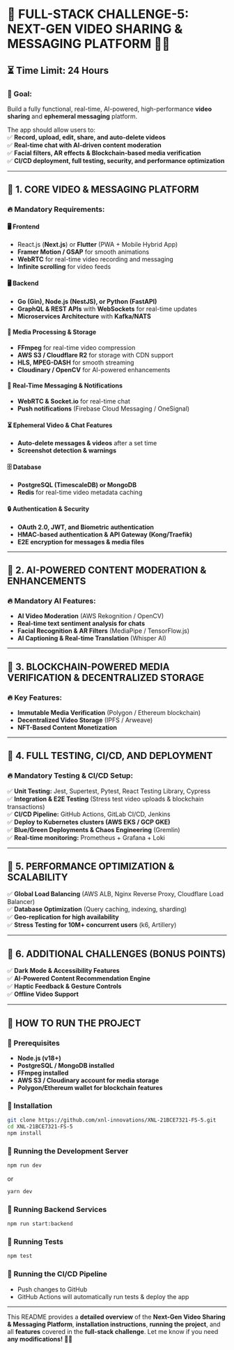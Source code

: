 # 🎥 FULL-STACK CHALLENGE-5: NEXT-GEN VIDEO SHARING & MESSAGING PLATFORM 📲🔥

## ⏳ Time Limit: 24 Hours

### 🎯 Goal:

Build a fully functional, real-time, AI-powered, high-performance **video sharing** and **ephemeral messaging** platform.

The app should allow users to:  
✅ **Record, upload, edit, share, and auto-delete videos**  
✅ **Real-time chat with AI-driven content moderation**  
✅ **Facial filters, AR effects & Blockchain-based media verification**  
✅ **CI/CD deployment, full testing, security, and performance optimization**

---

## 📌 1. CORE VIDEO & MESSAGING PLATFORM

### 🔥 Mandatory Requirements:

#### 🖥 Frontend

- React.js (**Next.js**) or **Flutter** (PWA + Mobile Hybrid App)
- **Framer Motion / GSAP** for smooth animations
- **WebRTC** for real-time video recording and messaging
- **Infinite scrolling** for video feeds

#### 🖥 Backend

- **Go (Gin), Node.js (NestJS), or Python (FastAPI)**
- **GraphQL & REST APIs** with **WebSockets** for real-time updates
- **Microservices Architecture** with **Kafka/NATS**

#### 🎥 Media Processing & Storage

- **FFmpeg** for real-time video compression
- **AWS S3 / Cloudflare R2** for storage with CDN support
- **HLS, MPEG-DASH** for smooth streaming
- **Cloudinary / OpenCV** for AI-powered enhancements

#### 📩 Real-Time Messaging & Notifications

- **WebRTC & Socket.io** for real-time chat
- **Push notifications** (Firebase Cloud Messaging / OneSignal)

#### ⏳ Ephemeral Video & Chat Features

- **Auto-delete messages & videos** after a set time
- **Screenshot detection & warnings**

#### 🗄 Database

- **PostgreSQL (TimescaleDB) or MongoDB**
- **Redis** for real-time video metadata caching

#### 🔒 Authentication & Security

- **OAuth 2.0, JWT, and Biometric authentication**
- **HMAC-based authentication & API Gateway (Kong/Traefik)**
- **E2E encryption for messages & media files**

---

## 📌 2. AI-POWERED CONTENT MODERATION & ENHANCEMENTS

### 🔥 Mandatory AI Features:

- **AI Video Moderation** (AWS Rekognition / OpenCV)
- **Real-time text sentiment analysis for chats**
- **Facial Recognition & AR Filters** (MediaPipe / TensorFlow.js)
- **AI Captioning & Real-time Translation** (Whisper AI)

---

## 📌 3. BLOCKCHAIN-POWERED MEDIA VERIFICATION & DECENTRALIZED STORAGE

### 🔥 Key Features:

- **Immutable Media Verification** (Polygon / Ethereum blockchain)
- **Decentralized Video Storage** (IPFS / Arweave)
- **NFT-Based Content Monetization**

---

## 📌 4. FULL TESTING, CI/CD, AND DEPLOYMENT

### 🔥 Mandatory Testing & CI/CD Setup:

✅ **Unit Testing:** Jest, Supertest, Pytest, React Testing Library, Cypress  
✅ **Integration & E2E Testing** (Stress test video uploads & blockchain transactions)  
✅ **CI/CD Pipeline:** GitHub Actions, GitLab CI/CD, Jenkins  
✅ **Deploy to Kubernetes clusters (AWS EKS / GCP GKE)**  
✅ **Blue/Green Deployments & Chaos Engineering** (Gremlin)  
✅ **Real-time monitoring:** Prometheus + Grafana + Loki

---

## 📌 5. PERFORMANCE OPTIMIZATION & SCALABILITY

✅ **Global Load Balancing** (AWS ALB, Nginx Reverse Proxy, Cloudflare Load Balancer)  
✅ **Database Optimization** (Query caching, indexing, sharding)  
✅ **Geo-replication for high availability**  
✅ **Stress Testing for 10M+ concurrent users** (k6, Artillery)

---

## 📌 6. ADDITIONAL CHALLENGES (BONUS POINTS)

✅ **Dark Mode & Accessibility Features**  
✅ **AI-Powered Content Recommendation Engine**  
✅ **Haptic Feedback & Gesture Controls**  
✅ **Offline Video Support**

---

## 📌 HOW TO RUN THE PROJECT

### 🔹 Prerequisites

- **Node.js (v18+)**
- **PostgreSQL / MongoDB installed**
- **FFmpeg installed**
- **AWS S3 / Cloudinary account for media storage**
- **Polygon/Ethereum wallet for blockchain features**

### 🔹 Installation

```sh
git clone https://github.com/xnl-innovations/XNL-21BCE7321-FS-5.git
cd XNL-21BCE7321-FS-5
npm install
```

### 🔹 Running the Development Server

```sh
npm run dev
```

or

```sh
yarn dev
```

### 🔹 Running Backend Services

```sh
npm run start:backend
```

### 🔹 Running Tests

```sh
npm test
```

### 🔹 Running the CI/CD Pipeline

- Push changes to GitHub
- GitHub Actions will automatically run tests & deploy the app

---

This README provides a **detailed overview** of the **Next-Gen Video Sharing & Messaging Platform**, **installation instructions**, **running the project**, and all **features** covered in the **full-stack challenge**. Let me know if you need **any modifications!** 🚀🔥
